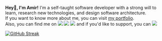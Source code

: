 <p>
<strong>Hey👋, I'm Amir!</strong> I'm a self-taught software developer with a strong will to learn, research new technologies, and design software architecture.<br>
If you want to know more about me, you can visit <a href="https://amirandouhgin.vercel.app">my portfolio</a>.<br>
Also, you can find me on 
  <a href="https://linkedin.com/in/amir-andouhgin-b9138a31b" title="My Linkedin""><img src="https://img.shields.io/badge/-Linkedin-0B66C2?logo=linkedin&logoColor=white&style=flat&link=https://linkedin.com/in/amir-andouhgin-b9138a31b"/></a> 
  <a href="https://discord.com/users/rewindo#1958" title="My Discord""><img src="https://img.shields.io/badge/-Discord-585abf?logo=discord&logoColor=white&style=flat&link=https://discord.com/users/rewindo#1958"/></a> 
  <a href="https://telegram.me/rewindo" title="My Telegram"><img src="https://img.shields.io/badge/-Telegram-229ED9?logo=telegram&logoColor=white&style=flat&link=https://telegram.me/rewindo"/></a> and if you'd like to support, you can <a href="https://www.buymeacoffee.com/rewindo21"><img src="https://img.shields.io/badge/-Buy me a coffee-f6d602?logo=buymeacoffee&logoColor=black&style=flat&link=https://www.buymeacoffee.com/rewindo21"/></a>
</p>
<a href="https://git.io/streak-stats"><img src="https://streak-stats.demolab.com?user=rewindo21&theme=shadow-purple&hide_border=true&border_radius=10" alt="GitHub Streak" /></a>
